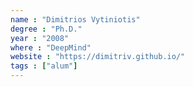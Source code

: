 ```yaml
---
name : "Dimitrios Vytiniotis"
degree : "Ph.D."
year : "2008"
where : "DeepMind"
website : "https://dimitriv.github.io/"
tags : ["alum"]
---
```

